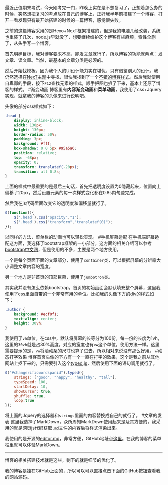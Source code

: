 最近正值期末考试，今天刚考完一门，昨晚上实在是不想复习了，正想着怎么办的时候，突然想把复习的考点放在自己的博客上，正好我半年前搭建了一个博客，打开一看发现只有最开始搭建的时候的一篇博客，感觉很失败。

之前的这篇博客采用的是Hexo+NexT框架搭建的，但是我的电脑几经改装，系统也重装了几次，node.js早就没了，想要继续维护这个博客有些麻烦，索性全删了，从头手写一个博客。

首先明确目标，我对博客要求不高，能发文章就行了，所以博客的功能就两点：发文章、读文章。当然，最基本的文章分类是必须的。

然后开始找模板，因为我个人的UI设计能力实在堪忧，只有借鉴别人的设计。我仍然选择在[NexT主题](https://hexo.io/themes)中寻找，很快我找到了一个[不错的博客样式](http://lalala.lol)。然后我就使用自卑鄙的手段，按下`F12`查找元素的样式，顺手把图也扒了下来，基本上还原了博客的样式。
#渐变动画
博客里有**内容渐变动画**和**菜单动画**，我使用了css+Jquery实现，就拿我的博客的头像来进行说明吧。

头像的部分css样式如下：
```css
.head {
    display: inline-block;
    width: 130px;
    height: 130px;
    border-radius: 50%;
    padding: 3px;
    background: #fff;
    box-shadow: 0 0 5px #95a5a6;
    position: relative;
    top: -68px;
    opacity: 0;
    transform: translateY(-20px);
    transition: all 0.8s;
}
```
上面的样式中最重要的是最后三句话，首先把透明度设置为0隐藏起来，位置向上偏移了20px，然后设置元素的每一次样式变化都在0.8s内匀速完成。

然后我在js代码里面改变它的透明度和偏移量就行了。
```javascript
$(function(){
	$('.head').css("opacity","1");
	$('.head').css("transform","translateY(0)");
});
```
以同样的方法，菜单栏的动画也可以轻松实现。
#手机屏幕适配
在手机端屏幕适配这方面，我选择了bootstrap框架的一小部分，这方面的相关介绍可以参考[bootstrap中文网](http://www.bootcss.com/)，但是使用的不多，主要是两个地方使用。

一个是每个页面下面的文章部分，使用了`container`类，可以根据屏幕的分辨率大小调整文章内容的宽度。

另一个地方是非首页的顶部巨幕，使用了`jumbotron`类。

其实我并没有怎么依赖bootstrap。首页的初始画面会默认填充整个屏幕，这里我使用了css里面自带的一个非常有用的单位。比如我的头像下方的div的样式如下：
```css
.author {
    background: #ecf0f1;
    text-align: center;
    height: 30vh;
}
```
我使用了`vh`单位。在css中，默认将屏幕的长等分为100份，每一份的长度为1vh，这里的`30vh`就是占30%高度。对应的宽度也有`vw`这个单位，使用方法一样。这里需要提示的是，`vw`将滚动条的尺寸也算了进去，所以相对来说没有那么好用。
#动态打字效果
博客首页头像的下方有一个一直在打字的效果，这个是我之前从其他网站上抠下来的，只需要引入这个[typed.js](https://imuncle.github.io/js/typed.js)，然后使用下面的语句调用就行了。
```javascript
$("#changerificwordspanid").typed({
	strings: ["good", "happy", "healthy", "tall"],
	typeSpeed: 100,
	startDelay: 10,
	showCursor: true,
	shuffle: true,
	loop:true
});
```
将上面的Jquery的选择器和`strings`里面的内容替换成自己的就行了。
#文章的发表
这里我选择了MarkDown，众所周知MarkDown使用起来是及其方便的，我采用的就是网页js代码获取`.md`文件的内容后将样式渲染出来。

我使用的是开源的[editor.md](https://pandao.github.io/editor.md/examples/)，非常方便，GitHub地址点[这里](https://github.com/pandao/editor.md)。在我的博客的菜单栏里就可以体验MarkDown。

---
博客的相关搭建技术就是这些，剩下的就是细节的优化了。

我的博客是挂在GitHub上面的，所以可以可以直接点击下面的GitHub按钮查看我的网站源码。